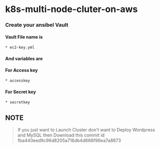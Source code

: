 # k8s-multi-node-cluter-on-aws

### Create your ansibel Vault 
#### Vault File name is 
    * ec2-key.yml 
#### And variables are
#### For Access key
    * accesskey
#### For Secret key
    * secretkey

## NOTE
> If you just want to Launch Cluster
> don't want to Deploy Wordpress and MySQL
> then Download this commit id fba440eed9c96d8205a716db4d666f96ea7a8873
